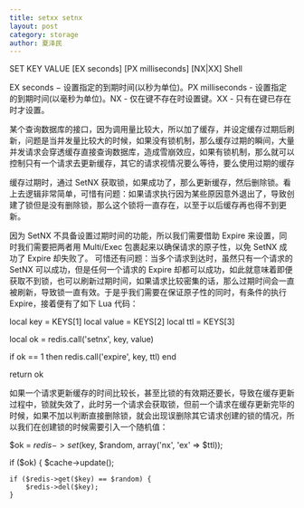 ```yaml
---
title: setxx setnx
layout: post
category: storage
author: 夏泽民
---
```

SET KEY VALUE [EX seconds] [PX milliseconds] [NX|XX]
Shell

EX seconds − 设置指定的到期时间(以秒为单位)。PX milliseconds - 设置指定的到期时间(以毫秒为单位)。NX - 仅在键不存在时设置键。XX - 只有在键已存在时才设置。
<!-- more -->
某个查询数据库的接口，因为调用量比较大，所以加了缓存，并设定缓存过期后刷新，问题是当并发量比较大的时候，如果没有锁机制，那么缓存过期的瞬间，大量并发请求会穿透缓存直接查询数据库，造成雪崩效应，如果有锁机制，那么就可以控制只有一个请求去更新缓存，其它的请求视情况要么等待，要么使用过期的缓存

缓存过期时，通过 SetNX  获取锁，如果成功了，那么更新缓存，然后删除锁。看上去逻辑非常简单，可惜有问题：如果请求执行因为某些原因意外退出了，导致创建了锁但是没有删除锁，那么这个锁将一直存在，以至于以后缓存再也得不到更新。

因为 SetNX 不具备设置过期时间的功能，所以我们需要借助 Expire 来设置，同时我们需要把两者用 Multi/Exec 包裹起来以确保请求的原子性，以免 SetNX 成功了 Expire 却失败了。 可惜还有问题：当多个请求到达时，虽然只有一个请求的 SetNX 可以成功，但是任何一个请求的 Expire 却都可以成功，如此就意味着即便获取不到锁，也可以刷新过期时间，如果请求比较密集的话，那么过期时间会一直被刷新，导致锁一直有效。于是乎我们需要在保证原子性的同时，有条件的执行 Expire，接着便有了如下 Lua 代码：

local key   = KEYS[1]
local value = KEYS[2]
local ttl   = KEYS[3]

local ok = redis.call('setnx', key, value)
 
if ok == 1 then
  redis.call('expire', key, ttl)
end
 
return ok


如果一个请求更新缓存的时间比较长，甚至比锁的有效期还要长，导致在缓存更新过程中，锁就失效了，此时另一个请求会获取锁，但前一个请求在缓存更新完毕的时候，如果不加以判断直接删除锁，就会出现误删除其它请求创建的锁的情况，所以我们在创建锁的时候需要引入一个随机值：


$ok = $redis->set($key, $random, array('nx', 'ex' => $ttl));

if ($ok) {
    $cache->update();

    if ($redis->get($key) == $random) {
        $redis->del($key);
    }
